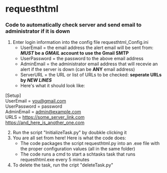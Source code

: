 # requesthtml
### Code to automatically check server and send email to administrator if it is down
1. Enter login information into the config file requesthtml_Config.ini
   - UserEmail = the email address the alert email will be sent from: **_MUST_ be a _GMAIL_ account to use the Gmail SMTP**
   - UserPassword = the password to the above email address
   - AdminEmail = the administrator email address that will recevie an alert if the server is down (can be **ANY** email address)
   - ServerURL = the URL or list of URLs to be checked: **seperate URLs by _NEW LINES_** 
   - Here's what it should look like:
   
 [Setup] <br />
 UserEmail = you@gmail.com <br />
 UserPassword = password <br />
 AdminEmail = admin@example.com <br />
 URLS = https://some_server_link.com <br />
   https://and_here_is_another_one.com <br />
   
   
2. Run the script "InitializeTask.py" by doubkle clicking it
3. You are all set from here! Here is what the code does:
   - The code packages the script requesthtml.py into an .exe file with the proper configuration values (all in the same folder)
   - The code runs a cmd to start a schtasks task that runs requesthtml.exe every 5 minutes
4. To delete the task, run the cript "deleteTask.py"
